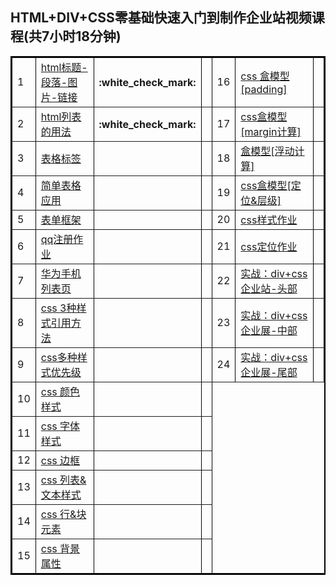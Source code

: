 <h2>HTML+DIV+CSS零基础快速入门到制作企业站视频课程(共7小时18分钟)</h2>
<table border="2" bordercolor="black" cellspacing="0" cellpadding="5">
<tr><td>1</td><td><a href="http://edu.51cto.com/center/course/index/index?id=6849">html标题-段落-图片-链接</a></td><th>:white_check_mark:</th><td></td><td>16</td><td><a href="http://edu.51cto.com/center/course/index/index?id=6849">css 盒模型[padding]</a></td><th></th></tr>
<tr><td>2</td><td><a href="http://edu.51cto.com/center/course/index/index?id=6849">html列表的用法</a></td><th>:white_check_mark:</th><td></td><td>17</td><td><a href="http://edu.51cto.com/center/course/index/index?id=6849">css盒模型[margin计算]</a></td><th></th></tr>
<tr><td>3</td><td><a href="http://edu.51cto.com/center/course/index/index?id=6849">表格标签</a></td><th></th><td></td><td>18</td><td><a href="http://edu.51cto.com/center/course/index/index?id=6849">盒模型[浮动计算]</a></td><th></th></tr>
<tr><td>4</td><td><a href="http://edu.51cto.com/center/course/index/index?id=6849">简单表格应用</a></td><th></th><td></td><td>19</td><td><a href="http://edu.51cto.com/center/course/index/index?id=6849">css盒模型[定位&层级]</a></td><th></th></tr>
<tr><td>5</td><td><a href="http://edu.51cto.com/center/course/index/index?id=6849">表单框架</a></td><th></th><td></td><td>20</td><td><a href="http://edu.51cto.com/center/course/index/index?id=6849">css样式作业</a></td><th></th></tr>
<tr><td>6</td><td><a href="http://edu.51cto.com/center/course/index/index?id=6849">qq注册作业</a></td><th></th><td></td><td>21</td><td><a href="http://edu.51cto.com/center/course/index/index?id=6849">css定位作业</a></td><th></th></tr>
<tr><td>7</td><td><a href="http://edu.51cto.com/center/course/index/index?id=6849">华为手机列表页</a></td><th></th><td></td><td>22</td><td><a href="http://edu.51cto.com/center/course/index/index?id=6849">实战：div+css企业站-头部</a></td><th></th></tr>
<tr><td>8</td><td><a href="http://edu.51cto.com/center/course/index/index?id=6849">css 3种样式引用方法</a></td><th></th><td></td><td>23</td><td><a href="http://edu.51cto.com/center/course/index/index?id=6849">实战：div+css企业展-中部</a></td><th></th></tr>
<tr><td>9</td><td><a href="http://edu.51cto.com/center/course/index/index?id=6849">css多种样式优先级</a></td><th></th><td></td><td>24</td><td><a href="http://edu.51cto.com/center/course/index/index?id=6849">实战：div+css企业展-尾部</a></td><th></th></tr>
<tr><td>10</td><td><a href="http://edu.51cto.com/center/course/index/index?id=6849">css 颜色样式</a></td><th></th><td></td></tr>
<tr><td>11</td><td><a href="http://edu.51cto.com/center/course/index/index?id=6849">css 字体样式</a></td><th></th><td></td></tr>
<tr><td>12</td><td><a href="http://edu.51cto.com/center/course/index/index?id=6849">css 边框</a></td><th></th><td></td></tr>
<tr><td>13</td><td><a href="http://edu.51cto.com/center/course/index/index?id=6849">css 列表&文本样式</a></td><th></th><td></td></tr>
<tr><td>14</td><td><a href="http://edu.51cto.com/center/course/index/index?id=6849">css 行&块元素</a></td><th></th><td></td></tr>
<tr><td>15</td><td><a href="http://edu.51cto.com/center/course/index/index?id=6849">css 背景属性</a></td><th></th><td></td></tr>
</table>
